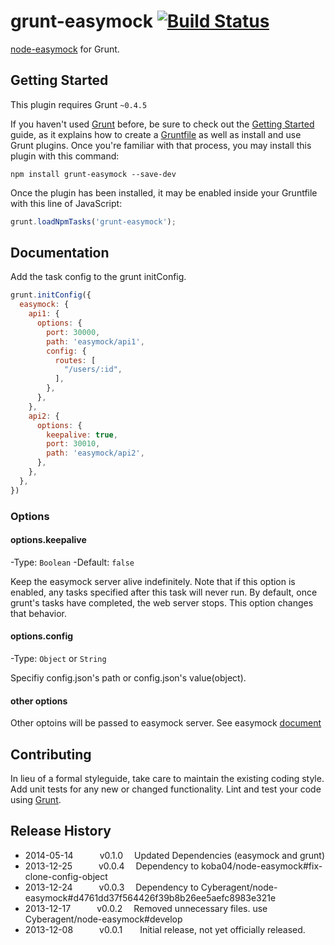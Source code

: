 # grunt-easymock [![Build Status](https://travis-ci.org/koba04/grunt-easymock.svg?branch=master)](https://travis-ci.org/koba04/grunt-easymock)

[node-easymock](https://npmjs.org/package/easymock) for Grunt.

## Getting Started
This plugin requires Grunt `~0.4.5`

If you haven't used [Grunt](http://gruntjs.com/) before, be sure to check out the [Getting Started](http://gruntjs.com/getting-started) guide, as it explains how to create a [Gruntfile](http://gruntjs.com/sample-gruntfile) as well as install and use Grunt plugins. Once you're familiar with that process, you may install this plugin with this command:

```shell
npm install grunt-easymock --save-dev
```

Once the plugin has been installed, it may be enabled inside your Gruntfile with this line of JavaScript:

```js
grunt.loadNpmTasks('grunt-easymock');
```

## Documentation

Add the task config to the grunt initConfig.

```js
grunt.initConfig({
  easymock: {
    api1: {
      options: {
        port: 30000,
        path: 'easymock/api1',
        config: {
          routes: [
            "/users/:id",
          ],
        },
      },
    },
    api2: {
      options: {
        keepalive: true,
        port: 30010,
        path: 'easymock/api2',
      },
    },
  },
})
```

### Options

#### options.keepalive
-Type: `Boolean`
-Default: `false`

Keep the easymock server alive indefinitely. Note that if this option is enabled, any tasks specified after this task will never run. By default, once grunt's tasks have completed, the web server stops. This option changes that behavior.

#### options.config
-Type: `Object` or `String`

Specifiy config.json's path or config.json's value(object).

#### other options

Other optoins will be passed to easymock server.
See easymock [document](https://npmjs.org/package/easymock)

## Contributing
In lieu of a formal styleguide, take care to maintain the existing coding style. Add unit tests for any new or changed functionality. Lint and test your code using [Grunt](http://gruntjs.com/).

## Release History

* 2014-05-14   v0.1.0  Updated Dependencies (easymock and grunt)
* 2013-12-25   v0.0.4  Dependency to koba04/node-easymock#fix-clone-config-object
* 2013-12-24   v0.0.3  Dependency to Cyberagent/node-easymock#d4761dd37f564426f39b8b26ee5aefc8983e321e
* 2013-12-17   v0.0.2  Removed unnecessary files. use Cyberagent/node-easymock#develop
* 2013-12-08   v0.0.1  Initial release, not yet officially released.
